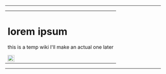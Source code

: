 
---

<table><tr><td>
  
# lorem ipsum

this is a temp wiki I'll make an actual one later


<img height=22 src="https://github.com/shysolocup/guh/actions/workflows/wiki.yml/badge.svg" alt="if this shows up something's wrong with the workflow">

</td></tr></table>

---
